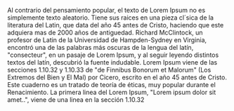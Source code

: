 Al contrario del pensamiento popular, el texto de Lorem Ipsum no es simplemente texto aleatorio. 
Tiene sus raices en una pieza cl´sica de la literatura del Latin, que data del año 45 antes de Cristo,
haciendo que este adquiera mas de 2000 años de antiguedad. Richard McClintock, un profesor de Latin de la
Universidad de Hampden-Sydney en Virginia, encontró una de las palabras más oscuras de la lengua del latín,
"consecteur", en un pasaje de Lorem Ipsum, y al seguir leyendo distintos textos del latín, descubrió la
fuente indudable. Lorem Ipsum viene de las secciones 1.10.32 y 1.10.33 de "de Finnibus Bonorum et Malorum"
(Los Extremos del Bien y El Mal) por Cicero, escrito en el año 45 antes de Cristo. Este cuaderno es un
tratado de teoría de éticas, muy popular durante el Renacimiento. La primera linea del Lorem Ipsum,
"Lorem ipsum dolor sit amet..", viene de una linea en la sección 1.10.32